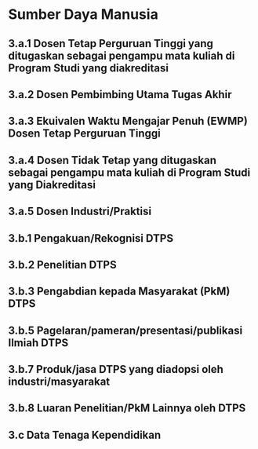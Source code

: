 # Sumber Daya Manusia

## 3.a.1 Dosen Tetap Perguruan Tinggi yang ditugaskan sebagai pengampu mata kuliah di Program Studi yang diakreditasi

## 3.a.2 Dosen Pembimbing Utama Tugas Akhir

## 3.a.3 Ekuivalen Waktu Mengajar Penuh (EWMP) Dosen Tetap Perguruan Tinggi

## 3.a.4 Dosen Tidak Tetap yang ditugaskan sebagai pengampu mata kuliah di Program Studi yang Diakreditasi

## 3.a.5 Dosen Industri/Praktisi

## 3.b.1 Pengakuan/Rekognisi DTPS

## 3.b.2 Penelitian DTPS

## 3.b.3 Pengabdian kepada Masyarakat (PkM) DTPS

## 3.b.5 Pagelaran/pameran/presentasi/publikasi Ilmiah DTPS

## 3.b.7 Produk/jasa DTPS yang diadopsi oleh industri/masyarakat

## 3.b.8 Luaran Penelitian/PkM Lainnya oleh DTPS

## 3.c Data Tenaga Kependidikan

